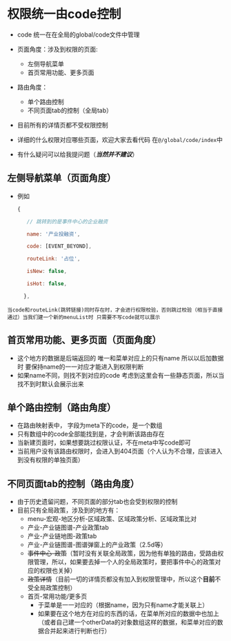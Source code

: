 # 权限统一由code控制
- code 统一在在全局的global/code文件中管理

- 页面角度：涉及到权限的页面:
  - 左侧导航菜单
  - 首页常用功能、更多页面
- 路由角度：
  - 单个路由控制
  - 不同页面tab的控制（全局tab）
- 目前所有的详情页都不受权限控制
- 详细的什么权限对应哪些页面，欢迎大家去看代码 在`@/global/code/index`中
- 有什么疑问可以给我提问题（***当然并不建议***）

## 左侧导航菜单（页面角度）

- 例如

  ```javascript
  {

     // 跳转到的是事件中心的企业融资

     name: '产业投融资',

     code: [EVENT_BEYOND],

     routeLink: '占位',

     isNew: false,

     isHot: false,

    },
  ```

`当code和routeLink(跳转链接)同时存在时，才会进行权限校验，否则跳过校验（相当于直接通过）当我们建一个新的menuList时 只需要不写code就可以展示`

## 首页常用功能、更多页面（页面角度）

- 这个地方的数据是后端返回的 唯一和菜单对应上的只有name 所以以后加数据时 要保持name的一一对应才能进入到权限判断
- 如果name不同，则找不到对应的code 考虑到这里会有一些静态页面，所以当找不到时默认会展示出来

## 单个路由控制（路由角度）

- 在路由映射表中， 字段为meta下的code，是一个数组
- 只有数组中的code全部能找到是，才会判断该路由存在
- 当新建页面时，如果想要跳过权限认证，不在meta中写code即可
- 当前用户没有该路由权限时，会进入到404页面（个人认为不合理，应该进入到没有权限的单独页面）

## 不同页面tab的控制（路由角度）

- 由于历史遗留问题，不同页面的部分tab也会受到权限的控制
- 目前只有全局政策，涉及到的地方有：
  - menu-宏观-地区分析-区域政策、区域政策分析、区域政策比对
  - 产业-产业链图谱-产业政策tab
  - 产业-产业链地图-政策tab
  - 产业-产业链图谱-图谱弹窗上的产业政策（2.5d等）
  - ~~事件中心-政策~~（暂时没有关联全局政策，因为他有单独的路由，受路由权限管理，所以，如果要去掉一个人的全局政策时，要把事件中心的政策对应的权限也关掉）
  - ~~政策详情~~（目前一切的详情页都没有加入到权限管理中，所以这个**目前**不受全局政策控制）
  - 首页-常用功能/更多页
    - 于菜单是一一对应的（根据name，因为只有name才能关联上）
    - 如果要在这个地方在对应的东西的话，在菜单所对应的数据中也加上（或者自己建一个otherData的对象数组这样的数据，和菜单对应的数据合并起来进行判断也行）
